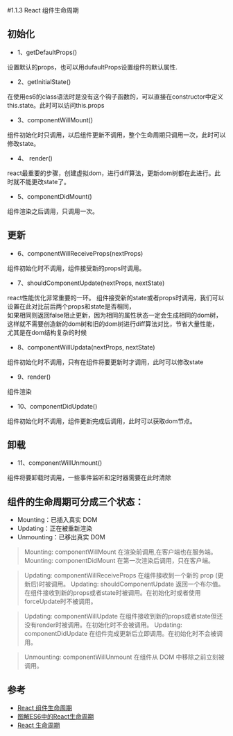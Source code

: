 #1.1.3  React 组件生命周期

## 初始化
- 1、getDefaultProps()

设置默认的props，也可以用dufaultProps设置组件的默认属性.

- 2、getInitialState()

在使用es6的class语法时是没有这个钩子函数的，可以直接在constructor中定义this.state。此时可以访问this.props

- 3、componentWillMount()

组件初始化时只调用，以后组件更新不调用，整个生命周期只调用一次，此时可以修改state。

- 4、 render()

react最重要的步骤，创建虚拟dom，进行diff算法，更新dom树都在此进行。此时就不能更改state了。

- 5、componentDidMount()

组件渲染之后调用，只调用一次。

## 更新
- 6、componentWillReceiveProps(nextProps)

组件初始化时不调用，组件接受新的props时调用。

- 7、shouldComponentUpdate(nextProps, nextState)

react性能优化非常重要的一环。
组件接受新的state或者props时调用，我们可以设置在此对比前后两个props和state是否相同，  
如果相同则返回false阻止更新，因为相同的属性状态一定会生成相同的dom树，这样就不需要创造新的dom树和旧的dom树进行diff算法对比，节省大量性能，  
尤其是在dom结构复杂的时候

- 8、componentWillUpdata(nextProps, nextState)

组件初始化时不调用，只有在组件将要更新时才调用，此时可以修改state

- 9、render()

组件渲染

- 10、componentDidUpdate()

组件初始化时不调用，组件更新完成后调用，此时可以获取dom节点。

## 卸载

- 11、componentWillUnmount()

组件将要卸载时调用，一些事件监听和定时器需要在此时清除


## 组件的生命周期可分成三个状态：

- Mounting：已插入真实 DOM
- Updating：正在被重新渲染
- Unmounting：已移出真实 DOM


>Mounting: componentWillMount  在渲染前调用,在客户端也在服务端。
Mounting: componentDidMount    在第一次渲染后调用，只在客户端。

>Updating: componentWillReceiveProps   在组件接收到一个新的 prop (更新后)时被调用。
Updating: shouldComponentUpdate        返回一个布尔值。在组件接收到新的props或者state时被调用。在初始化时或者使用forceUpdate时不被调用。 

>Updating: componentWillUpdate      在组件接收到新的props或者state但还没有render时被调用。在初始化时不会被调用。
Updating: componentDidUpdate        在组件完成更新后立即调用。在初始化时不会被调用。

>Unmounting: componentWillUnmount   在组件从 DOM 中移除之前立刻被调用。



## 参考
- [React 组件生命周期](https://react-cn.github.io/react/docs/component-specs.html)
- [图解ES6中的React生命周期](https://juejin.im/post/5a062fb551882535cd4a4ce3)
- [React 生命周期](https://www.cnblogs.com/qiaojie/p/6135180.html)

